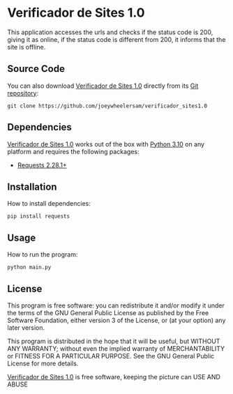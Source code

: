 # Verificador de Sites 1.0
This application accesses the urls and checks if the status code is 200, giving it as online, if the status code is different from 200, it informs that the site is offline.

## Source Code
You can also download [Verificador de Sites 1.0](https://github.com/joeywheelersam/verificador_sites1.0) directly from its [Git repository](https://github.com/joeywheelersam/verificador_sites1.0):

```
git clone https://github.com/joeywheelersam/verificador_sites1.0
```

## Dependencies
[Verificador de Sites 1.0](https://github.com/joeywheelersam/maratona-python/tree/master/Desafios/04) works out of the box with [Python 3.10](https://www.python.org/downloads/release/python-3100/) on any platform and requires the following packages:
- [Requests 2.28.1+](https://pypi.org/project/requests/)

## Installation
How to install dependencies:
```
pip install requests
```

## Usage
How to run the program:
```
python main.py
```

## License
This program is free software: you can redistribute it and/or modify it under the terms of the GNU General Public License as published by the Free Software Foundation, either version 3 of the License, or
(at your option) any later version.

This program is distributed in the hope that it will be useful, but WITHOUT ANY WARRANTY; without even the implied warranty of MERCHANTABILITY or FITNESS FOR A PARTICULAR PURPOSE.  See the GNU General Public License for more details.

[Verificador de Sites 1.0](https://github.com/joeywheelersam/verificador_sites1.0) is free software, keeping the picture can USE AND ABUSE 

